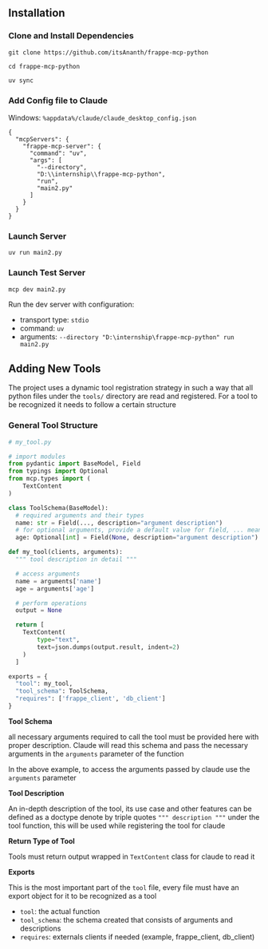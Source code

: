 ## Installation

### Clone and Install Dependencies

`git clone https://github.com/itsAnanth/frappe-mcp-python`

`cd frappe-mcp-python`

`uv sync`

### Add Config file to Claude

Windows: `%appdata%/claude/claude_desktop_config.json`

```
{
  "mcpServers": {
    "frappe-mcp-server": {
      "command": "uv",
      "args": [
        "--directory",
        "D:\\internship\\frappe-mcp-python",
        "run",
        "main2.py"
      ]
    }
  }
}

```


### Launch Server

`uv run main2.py`


### Launch Test Server

`mcp dev main2.py`

Run the dev server with configuration:

- transport type: `stdio`
- command: `uv`
- arguments: `--directory "D:\internship\frappe-mcp-python" run main2.py`


## Adding New Tools

The project uses a dynamic tool registration strategy in such a way that all python files under the `tools/` directory are read and registered. For a tool to be recognized it needs to follow a certain structure

### General Tool Structure 

```python
# my_tool.py

# import modules
from pydantic import BaseModel, Field
from typings import Optional
from mcp.types import (
    TextContent
)

class ToolSchema(BaseModel):
  # required arguments and their types
  name: str = Field(..., description="argument description")
  # for optional arguments, provide a default value for field, ... means its mandatory
  age: Optional[int] = Field(None, description="argument description")

def my_tool(clients, arguments):
  """ tool description in detail """

  # access arguments
  name = arguments['name']
  age = arguments['age']

  # perform operations
  output = None 

  return [
    TextContent(
        type="text",
        text=json.dumps(output.result, indent=2)
    )
  ]

exports = {
  "tool": my_tool,
  "tool_schema": ToolSchema,
  "requires": ['frappe_client', 'db_client']
}
```

**Tool Schema**

all necessary arguments required to call the tool must be provided here with proper description. Claude will read this schema and pass the necessary arguments in the `arguments` parameter of the function

In the above example, to access the arguments passed by claude use the `arguments` parameter

**Tool Description**

An in-depth description of the tool, its use case and other features can be defined as a doctype denote by triple quotes `""" description """` under the tool function, this will be used while registering the tool for claude

**Return Type of Tool**

Tools must return output wrapped in `TextContent` class for claude to read it

**Exports**

This is the most important part of the `tool` file, every file must have an export object for it to be recognized as a tool

- `tool`: the actual function
- `tool_schema`: the schema created that consists of arguments and descriptions
- `requires`: externals clients if needed (example, frappe_client, db_client)



